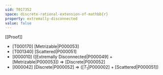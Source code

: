 ```yaml
---
uid: T017352
space: discrete-rational-extension-of-mathbb{r}
property: extremally-disconnected
value: false
---
```

[[Proof]]

* [T000170] [Metrizable|P000053]
* [T001340] [Scattered|P000051]
* [I000010] ([Extremally Disconnected|P000049] + [Metrizable|P000053]) => [Discrete|P000052]
* [I000042] [Discrete|P000052] => ([$T_1$|P000002] + [Scattered|P000051])

